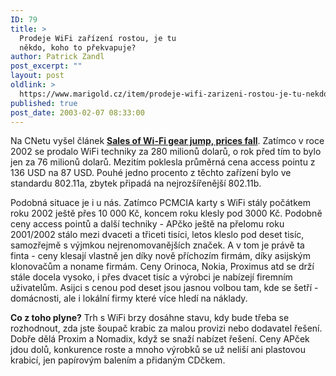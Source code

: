 ```yaml
---
ID: 79
title: >
  Prodeje WiFi zařízení rostou, je tu
  někdo, koho to překvapuje?
author: Patrick Zandl
post_excerpt: ""
layout: post
oldlink: >
  https://www.marigold.cz/item/prodeje-wifi-zarizeni-rostou-je-tu-nekdo-koho-to-prekvapuje
published: true
post_date: 2003-02-07 08:33:00
---
```

<p>
Na CNetu vyšel článek <STRONG><A href="http://news.com.com/2100-1033-983684.html" target=_blank><STRONG>Sales of Wi-Fi gear jump, prices fall</STRONG></A></STRONG>. Zatímco v roce 2002 se prodalo WiFi techniky za 280 milionů dolarů, o rok před tím to bylo jen za 76 milionů dolarů. Mezitím poklesla průměrná cena access pointu z 136 USD na 87 USD. Pouhé jedno procento z těchto zařízení bylo ve standardu 802.11a, zbytek připadá na nejrozšířenější 802.11b.</p>

<p>
Podobná situace je i u nás. Zatímco PCMCIA karty s WiFi stály počátkem roku 2002 ještě přes 10 000 Kč, koncem roku klesly pod 3000 Kč. Podobně ceny access pointů a další techniky - APčko ještě na přelomu roku 2001/2002 stálo mezi dvaceti a třiceti tisíci, letos kleslo pod deset tisíc, samozřejmě s výjmkou nejrenomovanějších značek. A v tom je právě ta finta - ceny klesají vlastně jen díky nově příchozím firmám, díky asijským klonovačům a noname firmám. Ceny Orinoca, Nokia, Proximus atd se drží stále docela vysoko, i přes dvacet tisíc a výrobci je nabízejí firemním uživatelům. Asijci s cenou pod deset jsou jasnou volbou tam, kde se šetří - domácnosti, ale i lokální firmy které více hledí na náklady. </p>

<p>
<STRONG>Co z toho plyne?</STRONG> Trh s WiFi brzy dosáhne stavu, kdy bude třeba se rozhodnout, zda jste šoupač krabic za malou provizi nebo dodavatel řešení. Dobře dělá Proxim a Nomadix, když se snaží nabízet řešení. Ceny APček jdou dolů, konkurence roste a mnoho výrobků se už neliší ani plastovou krabicí, jen papírovým balením a přidaným CDčkem. </p>
